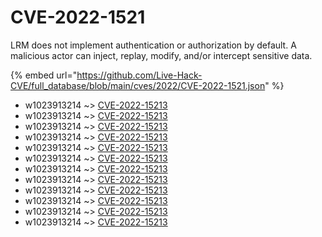 # CVE-2022-1521

LRM does not implement authentication or authorization by default. A malicious actor can inject, replay, modify, and/or intercept sensitive data.

{% embed url="https://github.com/Live-Hack-CVE/full_database/blob/main/cves/2022/CVE-2022-1521.json" %}


* w1023913214 ~> [CVE-2022-15213](https://www.alice-snow.ru/2022/database/cve-2022-1521/cve-2022-15213-w1023913214)
* w1023913214 ~> [CVE-2022-15213](https://www.alice-snow.ru/2022/database/cve-2022-1521/cve-2022-15213-w1023913214)
* w1023913214 ~> [CVE-2022-15213](https://www.alice-snow.ru/2022/database/cve-2022-1521/cve-2022-15213-w1023913214)
* w1023913214 ~> [CVE-2022-15213](https://www.alice-snow.ru/2022/database/cve-2022-1521/cve-2022-15213-w1023913214)
* w1023913214 ~> [CVE-2022-15213](https://www.alice-snow.ru/2022/database/cve-2022-1521/cve-2022-15213-w1023913214)
* w1023913214 ~> [CVE-2022-15213](https://www.alice-snow.ru/2022/database/cve-2022-1521/cve-2022-15213-w1023913214)
* w1023913214 ~> [CVE-2022-15213](https://www.alice-snow.ru/2022/database/cve-2022-1521/cve-2022-15213-w1023913214)
* w1023913214 ~> [CVE-2022-15213](https://www.alice-snow.ru/2022/database/cve-2022-1521/cve-2022-15213-w1023913214)
* w1023913214 ~> [CVE-2022-15213](https://www.alice-snow.ru/2022/database/cve-2022-1521/cve-2022-15213-w1023913214)
* w1023913214 ~> [CVE-2022-15213](https://www.alice-snow.ru/2022/database/cve-2022-1521/cve-2022-15213-w1023913214)
* w1023913214 ~> [CVE-2022-15213](https://www.alice-snow.ru/2022/database/cve-2022-1521/cve-2022-15213-w1023913214)
* w1023913214 ~> [CVE-2022-15213](https://www.alice-snow.ru/2022/database/cve-2022-1521/cve-2022-15213-w1023913214)